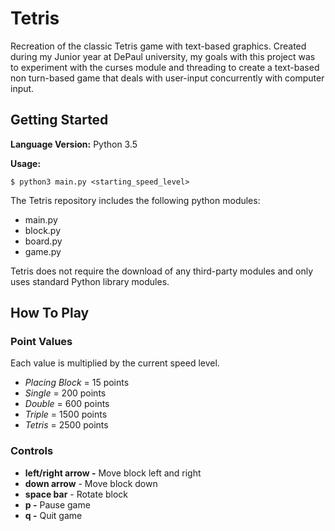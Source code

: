 # Tetris
Recreation of the classic Tetris game with text-based graphics. 
Created during my Junior year at DePaul university, my goals with this project was to experiment with the curses module
and threading to create a text-based non turn-based game that deals with user-input concurrently with computer input. 

## Getting Started
__Language Version:__ Python 3.5

__Usage:__
```
$ python3 main.py <starting_speed_level>
```
The Tetris repository includes the following python modules:
* main.py
* block.py
* board.py
* game.py

Tetris does not require the download of any third-party modules and only uses standard Python library modules.

## How To Play
### Point Values
Each value is multiplied by the current speed level.
* _Placing Block_ = 15 points
* _Single_ = 200 points
* _Double_ = 600 points
* _Triple_ = 1500 points
* _Tetris_ = 2500 points

### Controls
* __left/right arrow -__ Move block left and right
* __down arrow__ - Move block down
* __space bar__ - Rotate block
* __p -__ Pause game
* __q -__ Quit game